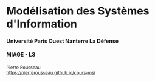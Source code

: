 <h1> Modélisation des Systèmes d'Information </h1>
<h4> Université Paris Ouest Nanterre La Défense </h4>
<h4> MIAGE - L3 </h4>
<p>
	<small>
		<a mailto="pierre.rousseau@u-paris10.fr">Pierre Rousseau</a> <br />
		<a href="https://pierrerousseau.github.io/cours-msi">https://pierrerousseau.github.io/cours-msi</a>
		<!-- [<a href="https://pierrerousseau.github.io/cours-msi/cours-msi.pdf">pdf</a>] -->
	</small>
</p>